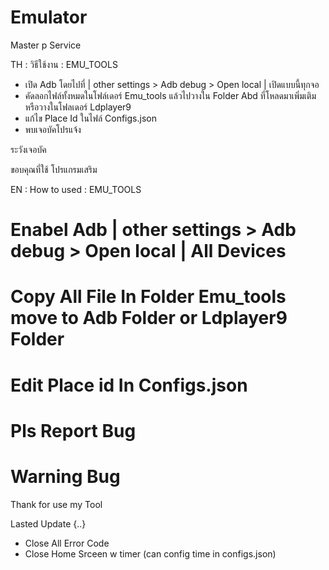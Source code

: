 # Emulator
Master p Service

TH : วิธีใช้งาน : EMU_TOOLS

- เปิด Adb โดยไปที่ | other settings > Adb debug > Open local | เปิดแบบนี้ทุกจอ
- คัดลอกไฟล์ทั้งหมดในโฟล์เดอร์ Emu_tools แล้วไปวางใน Folder Abd ที่โหลดมาเพิ่มเติม หรือวางในโฟลเดอร์ Ldplayer9
- แก้ไข Place Id ในไฟล์ Configs.json
- พบเจอบัคโปรแจ้ง

 ระวังเจอบัค

ขอบคุณที่ใช้ โปรแกรมเสริม

EN : How to used : EMU_TOOLS

# Enabel Adb | other settings > Adb debug > Open local | All Devices
# Copy All File In Folder Emu_tools move to Adb Folder or Ldplayer9 Folder
# Edit Place id In Configs.json
# Pls Report Bug
# Warning Bug

Thank for use my Tool

Lasted Update {..}
+ Close All Error Code
+ Close Home Srceen w timer (can config time in configs.json)
